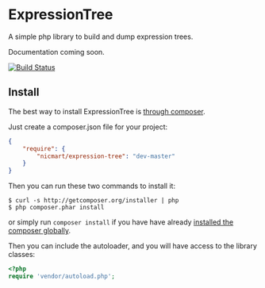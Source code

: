 # ExpressionTree

A simple php library to build and dump expression trees.

Documentation coming soon.

[![Build Status](https://secure.travis-ci.org/nicmart/ExpressionTree.png?branch=master)](http://travis-ci.org/nicmart/ExpressionTree)

## Install

The best way to install ExpressionTree is [through composer](http://getcomposer.org).

Just create a composer.json file for your project:

```JSON
{
    "require": {
        "nicmart/expression-tree": "dev-master"
    }
}
```

Then you can run these two commands to install it:

    $ curl -s http://getcomposer.org/installer | php
    $ php composer.phar install

or simply run `composer install` if you have have already [installed the composer globally](http://getcomposer.org/doc/00-intro.md#globally).

Then you can include the autoloader, and you will have access to the library classes:

```php
<?php
require 'vendor/autoload.php';
```
